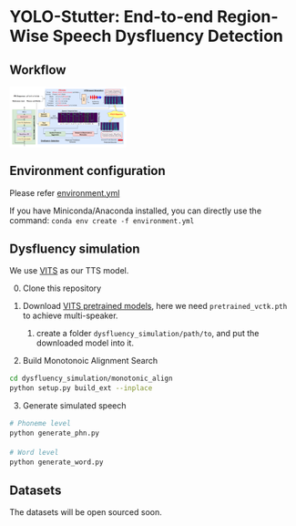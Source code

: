 # YOLO-Stutter: End-to-end Region-Wise Speech Dysfluency Detection

## Workflow
<img src="Resources/workflow.png" alt="image-20240321090057059" style="zoom: 20%; display: block; margin-right: auto; margin-left: 0;" />

## Environment configuration
Please refer [environment.yml](environment.yml)

If you have Miniconda/Anaconda installed, you can directly use the command: `conda env create -f environment.yml`



## Dysfluency simulation
We use [VITS](https://github.com/jaywalnut310/vits) as our TTS model.

0. Clone this repository

0. Download [VITS pretrained models](https://drive.google.com/drive/folders/1ksarh-cJf3F5eKJjLVWY0X1j1qsQqiS2?usp=sharing), here we need `pretrained_vctk.pth` to achieve multi-speaker.
   1. create a folder `dysfluency_simulation/path/to`, and put the downloaded model into it.

0. Build Monotonoic Alignment Search
```sh
cd dysfluency_simulation/monotonic_align
python setup.py build_ext --inplace
```
3. Generate simulated speech
```sh
# Phoneme level
python generate_phn.py

# Word level
python generate_word.py
```


## Datasets
The datasets will be open sourced soon.
